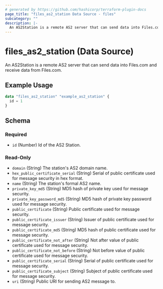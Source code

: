 ```yaml
---
# generated by https://github.com/hashicorp/terraform-plugin-docs
page_title: "files_as2_station Data Source - files"
subcategory: ""
description: |-
  An AS2Station is a remote AS2 server that can send data into Files.com and receive data from Files.com.
---
```


# files_as2_station (Data Source)

An AS2Station is a remote AS2 server that can send data into Files.com and receive data from Files.com.

## Example Usage

```terraform
data "files_as2_station" "example_as2_station" {
  id = 1
}
```

<!-- schema generated by tfplugindocs -->
## Schema

### Required

- `id` (Number) Id of the AS2 Station.

### Read-Only

- `domain` (String) The station's AS2 domain name.
- `hex_public_certificate_serial` (String) Serial of public certificate used for message security in hex format.
- `name` (String) The station's formal AS2 name.
- `private_key_md5` (String) MD5 hash of private key used for message security.
- `private_key_password_md5` (String) MD5 hash of private key password used for message security.
- `public_certificate` (String) Public certificate used for message security.
- `public_certificate_issuer` (String) Issuer of public certificate used for message security.
- `public_certificate_md5` (String) MD5 hash of public certificate used for message security.
- `public_certificate_not_after` (String) Not after value of public certificate used for message security.
- `public_certificate_not_before` (String) Not before value of public certificate used for message security.
- `public_certificate_serial` (String) Serial of public certificate used for message security.
- `public_certificate_subject` (String) Subject of public certificate used for message security.
- `uri` (String) Public URI for sending AS2 message to.
